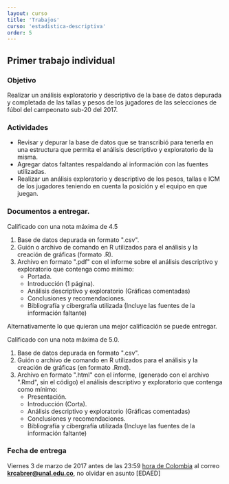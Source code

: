 ```yaml
---
layout: curso
title: 'Trabajos'
curso: 'estadistica-descriptiva'
order: 5
---
```



## Primer trabajo individual

### Objetivo

Realizar un análisis exploratorio y descriptivo de la base
de datos depurada y completada de las tallas y pesos
de los jugadores de las selecciones
de fúbol del campeonato sub-20 del 2017.

### Actividades

- Revisar y depurar la base de datos que se transcribió
  para tenerla en una estructura que permita el análisis
  descriptivo y exploratorio de la misma.
- Agregar datos faltantes respaldando al información con
  las fuentes utilizadas.
- Realizar un análisis exploratorio y descriptivo de
  los pesos, tallas e ICM de los jugadores teniendo
  en cuenta la posición y el equipo en que juegan.

### Documentos a entregar.

Calificado con una nota máxima de 4.5

1. Base de datos depurada en formato ".csv".
2. Guión o archivo de comando en R utilizados para el análisis y
   la creación de gráficas (formato .R).
3. Archivo en formato ".pdf" con el informe sobre el
   análisis descriptivo y exploratorio que contenga como mínimo:
    - Portada.
    - Introducción (1 página).
    - Análisis descriptivo y exploratorio (Gráficas comentadas)
    - Conclusiones y recomendaciones.
    - Bibliografía y cibergrafía utilizada (Incluye las fuentes
      de la información faltante)

Alternativamente lo que quieran una mejor calificación se puede entregar.

Calificado con una nota máxima de 5.0.

1. Base de datos depurada en formato ".csv".
2. Guión o archivo de comando en R utilizados para el análisis y
   la creación de gráficas (en formato  .Rmd).
3. Archivo en formato ".html" con el informe, (generado con el
   archivo ".Rmd", sin el código) el
   análisis descriptivo y exploratorio que contenga como mínimo:
    - Presentación.
    - Introducción (Corta).
    - Análisis descriptivo y exploratorio (Gráficas comentadas)
    - Conclusiones y recomendaciones.
    - Bibliografía y cibergrafía utilizada (Incluye las fuentes
      de la información faltante)

### Fecha de entrega

Viernes 3 de marzo de 2017 antes de las 23:59
[hora de Colombia](http://horalegal.inm.gov.co/) al
correo **krcabrer@unal.edu.co**, no olvidar en asunto [EDAED]      
